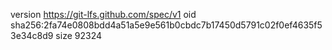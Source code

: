 version https://git-lfs.github.com/spec/v1
oid sha256:2fa74e0808bdd4a51a5e9e561b0cbdc7b17450d5791c02f0ef4635f53e34c8d9
size 92324
